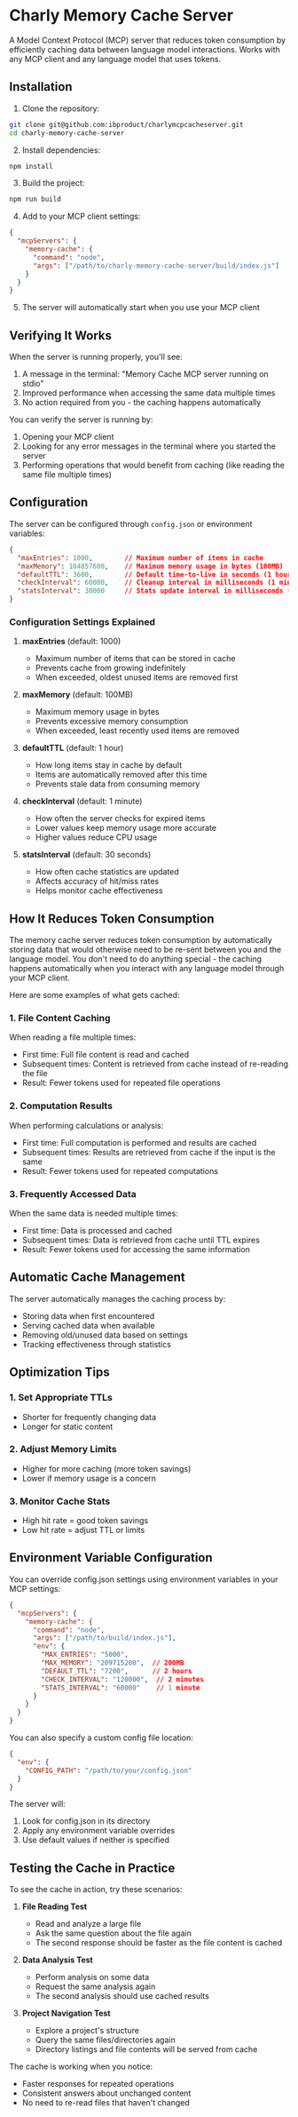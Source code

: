# Charly Memory Cache Server

A Model Context Protocol (MCP) server that reduces token consumption by efficiently caching data between language model interactions. Works with any MCP client and any language model that uses tokens.

## Installation

1. Clone the repository:
```bash
git clone git@github.com:ibproduct/charlymcpcacheserver.git
cd charly-memory-cache-server
```

2. Install dependencies:
```bash
npm install
```

3. Build the project:
```bash
npm run build
```

4. Add to your MCP client settings:
```json
{
  "mcpServers": {
    "memory-cache": {
      "command": "node",
      "args": ["/path/to/charly-memory-cache-server/build/index.js"]
    }
  }
}
```

5. The server will automatically start when you use your MCP client

## Verifying It Works

When the server is running properly, you'll see:
1. A message in the terminal: "Memory Cache MCP server running on stdio"
2. Improved performance when accessing the same data multiple times
3. No action required from you - the caching happens automatically

You can verify the server is running by:
1. Opening your MCP client
2. Looking for any error messages in the terminal where you started the server
3. Performing operations that would benefit from caching (like reading the same file multiple times)

## Configuration

The server can be configured through `config.json` or environment variables:

```json
{
  "maxEntries": 1000,        // Maximum number of items in cache
  "maxMemory": 104857600,    // Maximum memory usage in bytes (100MB)
  "defaultTTL": 3600,        // Default time-to-live in seconds (1 hour)
  "checkInterval": 60000,    // Cleanup interval in milliseconds (1 minute)
  "statsInterval": 30000     // Stats update interval in milliseconds (30 seconds)
}
```

### Configuration Settings Explained

1. **maxEntries** (default: 1000)
   - Maximum number of items that can be stored in cache
   - Prevents cache from growing indefinitely
   - When exceeded, oldest unused items are removed first

2. **maxMemory** (default: 100MB)
   - Maximum memory usage in bytes
   - Prevents excessive memory consumption
   - When exceeded, least recently used items are removed

3. **defaultTTL** (default: 1 hour)
   - How long items stay in cache by default
   - Items are automatically removed after this time
   - Prevents stale data from consuming memory

4. **checkInterval** (default: 1 minute)
   - How often the server checks for expired items
   - Lower values keep memory usage more accurate
   - Higher values reduce CPU usage

5. **statsInterval** (default: 30 seconds)
   - How often cache statistics are updated
   - Affects accuracy of hit/miss rates
   - Helps monitor cache effectiveness

## How It Reduces Token Consumption

The memory cache server reduces token consumption by automatically storing data that would otherwise need to be re-sent between you and the language model. You don't need to do anything special - the caching happens automatically when you interact with any language model through your MCP client.

Here are some examples of what gets cached:

### 1. File Content Caching
When reading a file multiple times:
- First time: Full file content is read and cached
- Subsequent times: Content is retrieved from cache instead of re-reading the file
- Result: Fewer tokens used for repeated file operations

### 2. Computation Results
When performing calculations or analysis:
- First time: Full computation is performed and results are cached
- Subsequent times: Results are retrieved from cache if the input is the same
- Result: Fewer tokens used for repeated computations

### 3. Frequently Accessed Data
When the same data is needed multiple times:
- First time: Data is processed and cached
- Subsequent times: Data is retrieved from cache until TTL expires
- Result: Fewer tokens used for accessing the same information

## Automatic Cache Management

The server automatically manages the caching process by:
- Storing data when first encountered
- Serving cached data when available
- Removing old/unused data based on settings
- Tracking effectiveness through statistics

## Optimization Tips

### 1. Set Appropriate TTLs
- Shorter for frequently changing data
- Longer for static content

### 2. Adjust Memory Limits
- Higher for more caching (more token savings)
- Lower if memory usage is a concern

### 3. Monitor Cache Stats
- High hit rate = good token savings
- Low hit rate = adjust TTL or limits

## Environment Variable Configuration

You can override config.json settings using environment variables in your MCP settings:

```json
{
  "mcpServers": {
    "memory-cache": {
      "command": "node",
      "args": ["/path/to/build/index.js"],
      "env": {
        "MAX_ENTRIES": "5000",
        "MAX_MEMORY": "209715200",  // 200MB
        "DEFAULT_TTL": "7200",      // 2 hours
        "CHECK_INTERVAL": "120000",  // 2 minutes
        "STATS_INTERVAL": "60000"    // 1 minute
      }
    }
  }
}
```

You can also specify a custom config file location:
```json
{
  "env": {
    "CONFIG_PATH": "/path/to/your/config.json"
  }
}
```

The server will:
1. Look for config.json in its directory
2. Apply any environment variable overrides
3. Use default values if neither is specified

## Testing the Cache in Practice

To see the cache in action, try these scenarios:

1. **File Reading Test**
   - Read and analyze a large file
   - Ask the same question about the file again
   - The second response should be faster as the file content is cached

2. **Data Analysis Test**
   - Perform analysis on some data
   - Request the same analysis again
   - The second analysis should use cached results

3. **Project Navigation Test**
   - Explore a project's structure
   - Query the same files/directories again
   - Directory listings and file contents will be served from cache

The cache is working when you notice:
- Faster responses for repeated operations
- Consistent answers about unchanged content
- No need to re-read files that haven't changed
